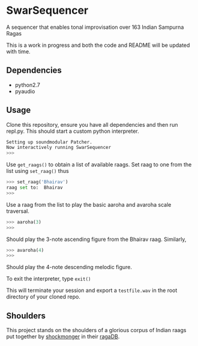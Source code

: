 # SwarSequencer
A sequencer that enables tonal improvisation over 163 Indian Sampurna Ragas

This is a work in progress and both the code and README will be updated with time.

## Dependencies

- python2.7
- pyaudio

## Usage

Clone this repository, ensure you have all dependencies and then run repl.py. This should start a custom python interpreter.

```python
Setting up soundmodular Patcher.
Now interactively running SwarSequencer
>>>
```

Use `get_raags()` to obtain a list of available raags.
Set raag to one from the list using `set_raag()` thus

```python
>>> set_raag('Bhairav')
raag set to:  Bhairav
>>>
```


Use a raag from the list to play the basic aaroha and avaroha scale traversal.

```python
>>> aaroha(3)
>>>
```
Should play the 3-note ascending figure from the Bhairav raag. Similarly,

```python
>>> avaroha(4)
>>>

```

Should play the 4-note descending melodic figure.

To exit the interpreter, type `exit()` 

This will terminate your session and export a `testfile.wav` in the root directory of your cloned repo.

## Shoulders

This project stands on the shoulders of a glorious corpus of Indian raags put together by [shockmonger](https://github.com/shockmonger) in their [ragaDB](https://github.com/shockmonger/ragaDB).